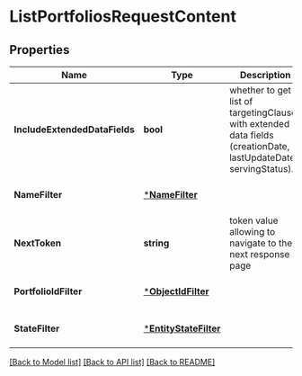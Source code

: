 # ListPortfoliosRequestContent

## Properties
Name | Type | Description | Notes
------------ | ------------- | ------------- | -------------
**IncludeExtendedDataFields** | **bool** | whether to get a list of targetingClauses with extended data fields (creationDate, lastUpdateDate, servingStatus). | [optional] [default to null]
**NameFilter** | [***NameFilter**](NameFilter.md) |  | [optional] [default to null]
**NextToken** | **string** | token value allowing to navigate to the next response page | [optional] [default to null]
**PortfolioIdFilter** | [***ObjectIdFilter**](ObjectIdFilter.md) |  | [optional] [default to null]
**StateFilter** | [***EntityStateFilter**](EntityStateFilter.md) |  | [optional] [default to null]

[[Back to Model list]](../README.md#documentation-for-models) [[Back to API list]](../README.md#documentation-for-api-endpoints) [[Back to README]](../README.md)

